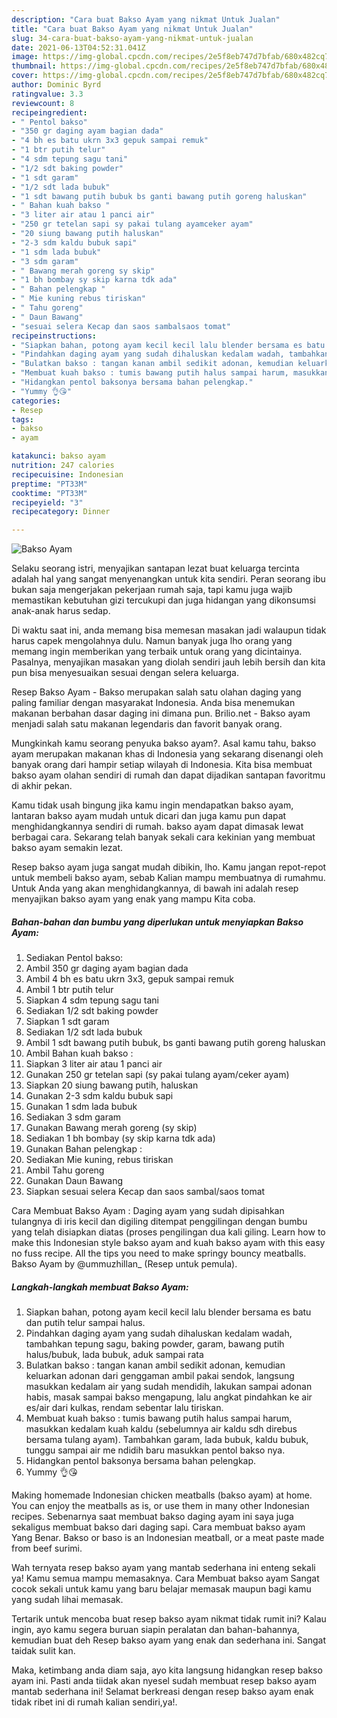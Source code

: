 ```yaml
---
description: "Cara buat Bakso Ayam yang nikmat Untuk Jualan"
title: "Cara buat Bakso Ayam yang nikmat Untuk Jualan"
slug: 34-cara-buat-bakso-ayam-yang-nikmat-untuk-jualan
date: 2021-06-13T04:52:31.041Z
image: https://img-global.cpcdn.com/recipes/2e5f8eb747d7bfab/680x482cq70/bakso-ayam-foto-resep-utama.jpg
thumbnail: https://img-global.cpcdn.com/recipes/2e5f8eb747d7bfab/680x482cq70/bakso-ayam-foto-resep-utama.jpg
cover: https://img-global.cpcdn.com/recipes/2e5f8eb747d7bfab/680x482cq70/bakso-ayam-foto-resep-utama.jpg
author: Dominic Byrd
ratingvalue: 3.3
reviewcount: 8
recipeingredient:
- " Pentol bakso"
- "350 gr daging ayam bagian dada"
- "4 bh es batu ukrn 3x3 gepuk sampai remuk"
- "1 btr putih telur"
- "4 sdm tepung sagu tani"
- "1/2 sdt baking powder"
- "1 sdt garam"
- "1/2 sdt lada bubuk"
- "1 sdt bawang putih bubuk bs ganti bawang putih goreng haluskan"
- " Bahan kuah bakso "
- "3 liter air atau 1 panci air"
- "250 gr tetelan sapi sy pakai tulang ayamceker ayam"
- "20 siung bawang putih haluskan"
- "2-3 sdm kaldu bubuk sapi"
- "1 sdm lada bubuk"
- "3 sdm garam"
- " Bawang merah goreng sy skip"
- "1 bh bombay sy skip karna tdk ada"
- " Bahan pelengkap "
- " Mie kuning rebus tiriskan"
- " Tahu goreng"
- " Daun Bawang"
- "sesuai selera Kecap dan saos sambalsaos tomat"
recipeinstructions:
- "Siapkan bahan, potong ayam kecil kecil lalu blender bersama es batu dan putih telur sampai halus."
- "Pindahkan daging ayam yang sudah dihaluskan kedalam wadah, tambahkan tepung sagu, baking powder, garam, bawang putih halus/bubuk, lada bubuk, aduk sampai rata"
- "Bulatkan bakso : tangan kanan ambil sedikit adonan, kemudian keluarkan adonan dari genggaman ambil pakai sendok, langsung masukkan kedalam air yang sudah mendidih, lakukan sampai adonan habis, masak sampai bakso mengapung, lalu angkat pindahkan ke air es/air dari kulkas, rendam sebentar lalu tiriskan."
- "Membuat kuah bakso : tumis bawang putih halus sampai harum, masukkan kedalam kuah kaldu (sebelumnya air kaldu sdh direbus bersama tulang ayam). Tambahkan garam, lada bubuk, kaldu bubuk, tunggu sampai air me ndidih baru masukkan pentol bakso nya."
- "Hidangkan pentol baksonya bersama bahan pelengkap."
- "Yummy 👌😘"
categories:
- Resep
tags:
- bakso
- ayam

katakunci: bakso ayam 
nutrition: 247 calories
recipecuisine: Indonesian
preptime: "PT33M"
cooktime: "PT33M"
recipeyield: "3"
recipecategory: Dinner

---
```



![Bakso Ayam](https://img-global.cpcdn.com/recipes/2e5f8eb747d7bfab/680x482cq70/bakso-ayam-foto-resep-utama.jpg)

Selaku seorang istri, menyajikan santapan lezat buat keluarga tercinta adalah hal yang sangat menyenangkan untuk kita sendiri. Peran seorang ibu bukan saja mengerjakan pekerjaan rumah saja, tapi kamu juga wajib memastikan kebutuhan gizi tercukupi dan juga hidangan yang dikonsumsi anak-anak harus sedap.

Di waktu  saat ini, anda memang bisa memesan masakan jadi walaupun tidak harus capek mengolahnya dulu. Namun banyak juga lho orang yang memang ingin memberikan yang terbaik untuk orang yang dicintainya. Pasalnya, menyajikan masakan yang diolah sendiri jauh lebih bersih dan kita pun bisa menyesuaikan sesuai dengan selera keluarga. 

Resep Bakso Ayam - Bakso merupakan salah satu olahan daging yang paling familiar dengan masyarakat Indonesia. Anda bisa menemukan makanan berbahan dasar daging ini dimana pun. Brilio.net - Bakso ayam menjadi salah satu makanan legendaris dan favorit banyak orang.

Mungkinkah kamu seorang penyuka bakso ayam?. Asal kamu tahu, bakso ayam merupakan makanan khas di Indonesia yang sekarang disenangi oleh banyak orang dari hampir setiap wilayah di Indonesia. Kita bisa membuat bakso ayam olahan sendiri di rumah dan dapat dijadikan santapan favoritmu di akhir pekan.

Kamu tidak usah bingung jika kamu ingin mendapatkan bakso ayam, lantaran bakso ayam mudah untuk dicari dan juga kamu pun dapat menghidangkannya sendiri di rumah. bakso ayam dapat dimasak lewat berbagai cara. Sekarang telah banyak sekali cara kekinian yang membuat bakso ayam semakin lezat.

Resep bakso ayam juga sangat mudah dibikin, lho. Kamu jangan repot-repot untuk membeli bakso ayam, sebab Kalian mampu membuatnya di rumahmu. Untuk Anda yang akan menghidangkannya, di bawah ini adalah resep menyajikan bakso ayam yang enak yang mampu Kita coba.

<!--inarticleads1-->

##### Bahan-bahan dan bumbu yang diperlukan untuk menyiapkan Bakso Ayam:

1. Sediakan  Pentol bakso:
1. Ambil 350 gr daging ayam bagian dada
1. Ambil 4 bh es batu ukrn 3x3, gepuk sampai remuk
1. Ambil 1 btr putih telur
1. Siapkan 4 sdm tepung sagu tani
1. Sediakan 1/2 sdt baking powder
1. Siapkan 1 sdt garam
1. Sediakan 1/2 sdt lada bubuk
1. Ambil 1 sdt bawang putih bubuk, bs ganti bawang putih goreng haluskan
1. Ambil  Bahan kuah bakso :
1. Siapkan 3 liter air atau 1 panci air
1. Gunakan 250 gr tetelan sapi (sy pakai tulang ayam/ceker ayam)
1. Siapkan 20 siung bawang putih, haluskan
1. Gunakan 2-3 sdm kaldu bubuk sapi
1. Gunakan 1 sdm lada bubuk
1. Sediakan 3 sdm garam
1. Gunakan  Bawang merah goreng (sy skip)
1. Sediakan 1 bh bombay (sy skip karna tdk ada)
1. Gunakan  Bahan pelengkap :
1. Sediakan  Mie kuning, rebus tiriskan
1. Ambil  Tahu goreng
1. Gunakan  Daun Bawang
1. Siapkan sesuai selera Kecap dan saos sambal/saos tomat


Cara Membuat Bakso Ayam : Daging ayam yang sudah dipisahkan tulangnya di iris kecil dan digiling ditempat penggilingan dengan bumbu yang telah disiapkan diatas (proses pengilingan dua kali giling. Learn how to make this Indonesian style bakso ayam and kuah bakso ayam with this easy no fuss recipe. All the tips you need to make springy bouncy meatballs. Bakso Ayam by @ummuzhillan_ (Resep untuk pemula). 

<!--inarticleads2-->

##### Langkah-langkah membuat Bakso Ayam:

1. Siapkan bahan, potong ayam kecil kecil lalu blender bersama es batu dan putih telur sampai halus.
1. Pindahkan daging ayam yang sudah dihaluskan kedalam wadah, tambahkan tepung sagu, baking powder, garam, bawang putih halus/bubuk, lada bubuk, aduk sampai rata
1. Bulatkan bakso : tangan kanan ambil sedikit adonan, kemudian keluarkan adonan dari genggaman ambil pakai sendok, langsung masukkan kedalam air yang sudah mendidih, lakukan sampai adonan habis, masak sampai bakso mengapung, lalu angkat pindahkan ke air es/air dari kulkas, rendam sebentar lalu tiriskan.
1. Membuat kuah bakso : tumis bawang putih halus sampai harum, masukkan kedalam kuah kaldu (sebelumnya air kaldu sdh direbus bersama tulang ayam). Tambahkan garam, lada bubuk, kaldu bubuk, tunggu sampai air me ndidih baru masukkan pentol bakso nya.
1. Hidangkan pentol baksonya bersama bahan pelengkap.
1. Yummy 👌😘


Making homemade Indonesian chicken meatballs (bakso ayam) at home. You can enjoy the meatballs as is, or use them in many other Indonesian recipes. Sebenarnya saat membuat bakso daging ayam ini saya juga sekaligus membuat bakso dari daging sapi. Cara membuat bakso ayam Yang Benar. Bakso or baso is an Indonesian meatball, or a meat paste made from beef surimi. 

Wah ternyata resep bakso ayam yang mantab sederhana ini enteng sekali ya! Kamu semua mampu memasaknya. Cara Membuat bakso ayam Sangat cocok sekali untuk kamu yang baru belajar memasak maupun bagi kamu yang sudah lihai memasak.

Tertarik untuk mencoba buat resep bakso ayam nikmat tidak rumit ini? Kalau ingin, ayo kamu segera buruan siapin peralatan dan bahan-bahannya, kemudian buat deh Resep bakso ayam yang enak dan sederhana ini. Sangat taidak sulit kan. 

Maka, ketimbang anda diam saja, ayo kita langsung hidangkan resep bakso ayam ini. Pasti anda tiidak akan nyesel sudah membuat resep bakso ayam mantab sederhana ini! Selamat berkreasi dengan resep bakso ayam enak tidak ribet ini di rumah kalian sendiri,ya!.

